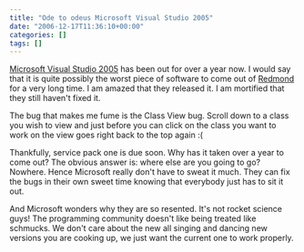 ```yaml
---
title: "Ode to odeus Microsoft Visual Studio 2005"
date: "2006-12-17T11:36:10+00:00"
categories: []
tags: []
---
```


<a href="http://msdn2.microsoft.com/en-us/vstudio/default.aspx">Microsoft Visual Studio 2005</a> has been out for over a year now. I would say that it is quite possibly the worst piece of software to come out of <a href="http://en.wikipedia.org/wiki/Redmond,_Washington">Redmond</a> for a very long time. I am amazed that they released it. I am mortified that they still haven't fixed it.

The bug that makes me fume is the Class View bug. Scroll down to a class you wish to view and just before you can click on the class you want to work on the view goes right back to the top again :(

Thankfully, service pack one is due soon. Why has it taken over a year to come out? The obvious answer is: where else are you going to go? Nowhere. Hence Microsoft really don't have to sweat it much. They can fix the bugs in their own sweet time knowing that everybody just has to sit it out.

And Microsoft wonders why they are so resented. It's not rocket science guys! The programming community doesn't like being treated like schmucks. We don't care about the new all singing and dancing new versions you are cooking up, we just want the current one to work properly.
